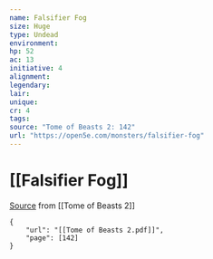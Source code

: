 ```yaml
---
name: Falsifier Fog
size: Huge
type: Undead
environment: 
hp: 52
ac: 13
initiative: 4
alignment: 
legendary: 
lair: 
unique: 
cr: 4
tags: 
source: "Tome of Beasts 2: 142"
url: "https://open5e.com/monsters/falsifier-fog"
---
```

# [[Falsifier Fog]]

[Source](zotero://open-pdf/library/items/9UQIAB6R?page=142) from [[Tome of Beasts 2]]

```pdf
{
	"url": "[[Tome of Beasts 2.pdf]]",
	"page": [142]
}
```

